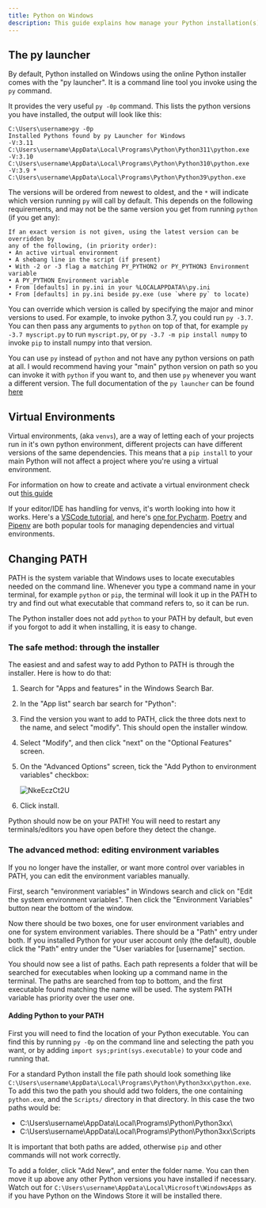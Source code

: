 ```yaml
---
title: Python on Windows
description: This guide explains how manage your Python installation(s) on Windows
---
```


## The py launcher
By default, Python installed on Windows using the online Python installer comes
with the "py launcher". It is a command line tool you invoke using the `py`
command.

It provides the very useful `py -0p` command. This lists the python versions you
have installed, the output will look like this:

    C:\Users\username>py -0p
    Installed Pythons found by py Launcher for Windows
    -V:3.11          C:\Users\username\AppData\Local\Programs\Python\Python311\python.exe
    -V:3.10          C:\Users\username\AppData\Local\Programs\Python\Python310\python.exe
    -V:3.9 *         C:\Users\username\AppData\Local\Programs\Python\Python39\python.exe

The versions will be ordered from newest to oldest, and the `*` will indicate
which version running `py` will call by default. This depends on the following
requirements, and may not be the same version you get from running `python` (if
you get any):

    If an exact version is not given, using the latest version can be overridden by
    any of the following, (in priority order):
    • An active virtual environment
    • A shebang line in the script (if present)
    • With -2 or -3 flag a matching PY_PYTHON2 or PY_PYTHON3 Environment variable
    • A PY_PYTHON Environment variable
    • From [defaults] in py.ini in your %LOCALAPPDATA%\py.ini
    • From [defaults] in py.ini beside py.exe (use `where py` to locate)

You can override which version is called by specifying the major and minor
versions to used. For example, to invoke python 3.7, you could run `py -3.7`.
You can then pass any arguments to `python` on top of that, for example `py -3.7
myscript.py` to run `myscript.py`, or `py -3.7 -m pip install numpy` to invoke
`pip` to install numpy into that version.

You can use `py` instead of `python` and not have any python versions on path at
all. I would recommend having your "main" python version on path so you can
invoke it with `python` if you want to, and then use `py` whenever you want a
different version. The full documentation of the `py launcher` can be found
[here](https://docs.python.org/3/using/windows.html#python-launcher-for-windows)

## Virtual Environments

Virtual environments, (aka `venvs`), are a way of letting each of your projects
run in it's own python environment, different projects can have different
versions of the same dependencies. This means that a `pip install` to your main
Python will not affect a project where you're using a virtual environment.

For information on how to create and activate a virtual environment check out
[this guide](https://packaging.python.org/en/latest/guides/installing-using-pip-and-virtual-environments/#creating-a-virtual-environment)

If your editor/IDE has handling for venvs, it's worth looking into how it works.
Here's a [VSCode tutorial](https://code.visualstudio.com/docs/python/environments), and here's
[one for Pycharm](https://www.jetbrains.com/help/pycharm/creating-virtual-environment.html).
[Poetry](https://python-poetry.org/) and
[Pipenv](https://pipenv.pypa.io/en/latest/) are both popular tools for managing
dependencies and virtual environments.

## Changing PATH
PATH is the system variable that Windows uses to locate executables needed on
the command line. Whenever you type a command name in your terminal, for example
`python` or `pip`, the terminal will look it up in the PATH to try and find out
what executable that command refers to, so it can be run.

The Python installer does not add `python` to your PATH by default, but even if
you forgot to add it when installing, it is easy to change.

### The safe method: through the installer

The easiest and and safest way to add Python to PATH is through the installer.
Here is how to do that:

1. Search for "Apps and features" in the Windows Search Bar.
2. In the "App list" search bar search for "Python":
3. Find the version you want to add to PATH, click the three dots next to the
   name, and select "modify". This should open the installer window.
4. Select "Modify", and then click "next" on the "Optional Features" screen.
5. On the "Advanced Options" screen, tick the "Add Python to environment
   variables" checkbox:

    ![NkeEczCt2U](https://user-images.githubusercontent.com/22353562/126303895-60155ea5-7189-4924-9aa7-de696ca02ae9.png)

6. Click install.

Python should now be on your PATH! You will need to restart any
terminals/editors you have open before they detect the change.

### The advanced method: editing environment variables

If you no longer have the installer, or want more control over variables in
PATH, you can edit the environment variables manually.

First, search "environment variables" in Windows search and click on "Edit the
system environment variables".  Then click the "Environment Variables" button
near the bottom of the window.

Now there should be two boxes, one for user environment variables and one for
system environment variables. There should be a "Path" entry under both. If you
installed Python for your user account only (the default), double click the
"Path" entry under the "User variables for [username]" section.

You should now see a list of paths. Each path represents a folder that will be
searched for executables when looking up a command name in the terminal. The
paths are searched from top to bottom, and the first executable found matching
the name will be used. The system PATH variable has priority over the user one.

#### Adding Python to your PATH

First you will need to find the location of your Python executable. You can find
this by running `py -0p` on the command line and selecting the path you want, or
by adding `import sys;print(sys.executable)` to your code and running that.

For a standard Python install the file path should look something like
`C:\Users\username\AppData\Local\Programs\Python\Python3xx\python.exe`. To add
this two the path you should add two folders, the one containing `python.exe`,
and the `Scripts/` directory in that directory. In this case the two paths would
be:
- C:\Users\username\AppData\Local\Programs\Python\Python3xx\
- C:\Users\username\AppData\Local\Programs\Python\Python3xx\Scripts

It is important that both paths are added, otherwise `pip` and other commands
will not work correctly.

To add a folder, click "Add New", and enter the folder name. You can then move
it up above any other Python versions you have installed if necessary. Watch out
for `C:\Users\username\AppData\Local\Microsoft\WindowsApps` as if you have Python
on the Windows Store it will be installed there.
